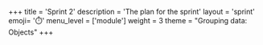 +++
title = 'Sprint 2'
description = 'The plan for the sprint'
layout = 'sprint'
emoji= '⏱️'
menu_level = ['module']
weight = 3
theme = "Grouping data: Objects"
+++


